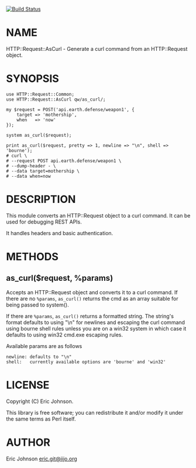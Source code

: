[![Build Status](https://travis-ci.org/kablamo/HTTP-Request-AsCurl.png?branch=master)](https://travis-ci.org/kablamo/HTTP-Request-AsCurl)
# NAME

HTTP::Request::AsCurl - Generate a curl command from an HTTP::Request object.



# SYNOPSIS

    use HTTP::Request::Common;
    use HTTP::Request::AsCurl qw/as_curl/;

    my $request = POST('api.earth.defense/weapon1', { 
        target => 'mothership', 
        when   => 'now' 
    });

    system as_curl($request);

    print as_curl($request, pretty => 1, newline => "\n", shell => 'bourne');
    # curl \
    # --request POST api.earth.defense/weapon1 \
    # --dump-header - \
    # --data target=mothership \
    # --data when=now



# DESCRIPTION

This module converts an HTTP::Request object to a curl command.  It can be used
for debugging REST APIs. 

It handles headers and basic authentication.



# METHODS

## as\_curl($request, %params)

Accepts an HTTP::Request object and converts it to a curl command.  If there
are no `%params`, `as_curl()` returns the cmd as an array suitable for being
passed to system().  

If there are `%params`, `as_curl()` returns a formatted string.  The string's
format defaults to using "\\n" for newlines and escaping the curl command using
bourne shell rules unless you are on a win32 system in which case it defaults
to using win32 cmd.exe escaping rules.

Available params are as follows

    newline: defaults to "\n"
    shell:   currently available options are 'bourne' and 'win32'



# LICENSE

Copyright (C) Eric Johnson.

This library is free software; you can redistribute it and/or modify
it under the same terms as Perl itself.



# AUTHOR

Eric Johnson <eric.git@iijo.org>

